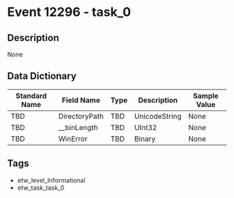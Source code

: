 # Event 12296 - task_0

## Description
None

## Data Dictionary
|Standard Name|Field Name|Type|Description|Sample Value|
|---|---|---|---|---|
|TBD|DirectoryPath|TBD|UnicodeString|None|None|
|TBD|__binLength|TBD|UInt32|None|None|
|TBD|WinError|TBD|Binary|None|None|

## Tags
* etw_level_Informational
* etw_task_task_0